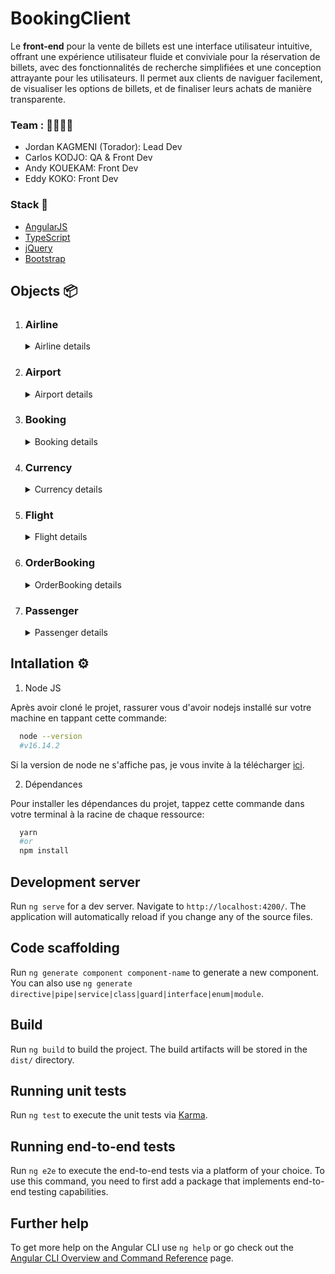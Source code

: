 # BookingClient

Le **front-end** pour la vente de billets est une interface utilisateur intuitive, offrant une expérience utilisateur fluide et conviviale pour la réservation de billets, avec des fonctionnalités de recherche simplifiées et une conception attrayante pour les utilisateurs. Il permet aux clients de naviguer facilement, de visualiser les options de billets, et de finaliser leurs achats de manière transparente.

### Team : 👨‍👨‍👦‍👦

- Jordan KAGMENI (Torador): Lead Dev
- Carlos KODJO: QA & Front Dev
- Andy KOUEKAM: Front Dev
- Eddy KOKO: Front Dev

### Stack 📝

- [AngularJS](https://angularjs.org/)
- [TypeScript](https://www.typescriptlang.org/)
- [jQuery](https://jquery.com/)
- [Bootstrap](https://getbootstrap.com/)

## Objects 📦

1. ### Airline
    <details>
    <summary>Airline details</summary>

    ```javascript
    export interface Airline {
    id: string
    code: string
    name: string
    }
    ```
    </details>

2. ### Airport
    <details>
    <summary>Airport details</summary>

    ```javascript
    export interface Airport {
    id: string
    code: string
    name: string
    }
    ```
    </details>

3. ### Booking
    <details>
    <summary>Booking details</summary>

    ```javascript
    export interface Booking<T extends string | Airport> {
    id: string
    flight?: Flight<T>
    flight_id: string
    email_guest: string
    date_departiture: number
    quantity: number
    discount?: number
    discount_cond?: number
    currency: string
    cost_per_more_luggages?: number
    luggages: number
    passengers?: Passenger[]
    order_id?: string
    // created_at: DateTime
    }
    ```
    </details>

4. ### Currency
    <details>
    <summary>Currency details</summary>

    ```javascript
    export interface Currency {
    currency: string
    rate: number
    }
    ```
    </details>

5. ### Flight
    <details>
    <summary>Flight details</summary>

    ```javascript
    export interface Flight<T extends string | Airport> {
    id: string
    airport_departiture: T
    airport_destination: T
    price: number
    seats: number
    luggages_limit: number
    stopover: string[]
    airline: string
    }
    ```
    </details>

6. ### OrderBooking
    <details>
    <summary>OrderBooking details</summary>

    ```javascript
    export interface OrderBooking {
    flight_id: string,
    date_departiture: string,
    quantity: number,
    currency: string,
    luggages: number,
    currency_rate: number,
    discount: number,
    discount_cond: number,
    cost_per_more_luggages: number,
    flight: Flight<Airport>,
    total_luggages_price: string,
    total_price: string
    }
    ```
    </details>

7. ### Passenger
    <details>
    <summary>Passenger details</summary>

    ```javascript
    export interface Passenger {
    id: string
    fistname: string
    lastname: string
    birthdate: number
    }
    ```
    </details>

## Intallation ⚙️

1.  Node JS

Après avoir cloné le projet, rassurer vous d'avoir nodejs installé sur votre machine en tappant cette commande:

```bash
  node --version
  #v16.14.2
```

Si la version de node ne s'affiche pas, je vous invite à la télécharger [ici](https://nodejs.org/en/).

2.  Dépendances

Pour installer les dépendances du projet, tappez cette commande dans votre terminal à la racine de chaque ressource:

```bash
  yarn
  #or
  npm install
```


## Development server

Run `ng serve` for a dev server. Navigate to `http://localhost:4200/`. The application will automatically reload if you change any of the source files.

## Code scaffolding

Run `ng generate component component-name` to generate a new component. You can also use `ng generate directive|pipe|service|class|guard|interface|enum|module`.

## Build

Run `ng build` to build the project. The build artifacts will be stored in the `dist/` directory.

## Running unit tests

Run `ng test` to execute the unit tests via [Karma](https://karma-runner.github.io).

## Running end-to-end tests

Run `ng e2e` to execute the end-to-end tests via a platform of your choice. To use this command, you need to first add a package that implements end-to-end testing capabilities.

## Further help

To get more help on the Angular CLI use `ng help` or go check out the [Angular CLI Overview and Command Reference](https://angular.io/cli) page.
